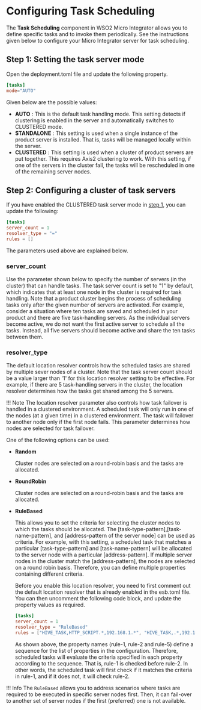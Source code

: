 # Configuring Task Scheduling

The **Task Scheduling** component in WSO2 Micro Integrator allows you to define specific tasks and to invoke them periodically. See the instructions given below to configure your Micro Integrator server for task scheduling.

## Step 1: Setting the task server mode

Open the deployment.toml file and update the following property.

```toml
[tasks]
mode="AUTO"
```

Given below are the possible values:

-   **AUTO** : This is the default task handling mode. This setting
    detects if clustering is enabled in the server and automatically switches to CLUSTERED mode.
-   **STANDALONE** : This setting is used when a single instance of the product server is installed. That is, tasks will be managed locally within the server.
-   **CLUSTERED** : This setting is used when a cluster of product
    servers are put together. This requires Axis2 clustering to
    work. With this setting, if one of the servers in the cluster fail,
    the tasks will be rescheduled in one of the remaining server
    nodes.  

## Step 2: Configuring a cluster of task servers

If you have enabled the CLUSTERED task server mode in [step 1](#step-1-setting-the-task-server-mode), you can update the following:

```toml
[tasks]
server_count = 1
resolver_type = "="
rules = []
```

The parameters used above are explained below.

### server_count

Use the parameter shown below to specify the number of servers (in the cluster) that can handle tasks. The task server count is set to "1" by default, which indicates that at least one node in the cluster is required for task handling. Note that a product cluster begins the process of scheduling tasks only after the given number of servers are activated. For example, consider a situation where ten tasks are saved and scheduled in your product and there are five task-handling servers. As the individual servers become active, we do not want the first active server to schedule all the tasks. Instead, all five servers should become active and share the ten tasks between them.

### resolver_type

The default location resolver controls how the scheduled tasks are shared by multiple sever nodes of a cluster. Note that the task server count should be a value larger than '1' for this location resolver setting to be effective. For example, if there are 5 task-handling servers in the cluster, the location resolver determines how the tasks get shared among the 5 servers.

!!! Note
    The location resolver parameter also controls how task failover is handled in a clustered environment. A scheduled task will only run in one of the nodes (at a given time) in a clustered environment. The task will failover to another node only if the first node fails. This parameter determines how nodes are selected for task failover.

One of the following options can be used:

-   <b>Random</b>

    Cluster nodes are selected on a round-robin basis and the tasks are allocated.

-   <b>RoundRobin</b>
    
    Cluster nodes are selected on a round-robin basis and the tasks are allocated.

-   <b>RuleBased</b>

    This allows you to set the criteria for selecting the cluster
    nodes to which the tasks should be allocated. The
    \[task-type-pattern\],\[task-name-pattern\], and \[address-pattern
    of the server node\] can be used as criteria. For example, with this
    setting, a scheduled task that matches a particular
    \[task-type-pattern\] and \[task-name-pattern\] will be allocated
    to the server node with a particular \[address-pattern\]. If
    multiple server nodes in the cluster match the \[address-pattern\],
    the nodes are selected on a round robin basis. Therefore, you can define
    multiple properties containing different criteria.  
    
    Before you enable this location resolver, you need to first comment
    out the default location resolver that is already enabled in the
    esb.toml file. You can then uncomment
    the following code block, and update the property values as
    required.

    ```toml
    [tasks]
    server_count = 1
    resolver_type = "RuleBased"
    rules = ["HIVE_TASK,HTTP_SCRIPT.*,192.168.1.*", "HIVE_TASK,.*,192.168.2.*"] 
    ```

    As shown above, the property names (rule-1, rule-2 and rule-5)
    define a sequence for the list of properties in the configuration.
    Therefore, scheduled tasks will evaluate the criteria specified in
    each property according to the sequence. That is, rule-1 is checked
    before rule-2. In other words, the scheduled task will first check
    if it matches the criteria in rule-1, and if it does not, it will
    check rule-2.

!!! Info
    The `RuleBased` allows you to address scenarios where tasks are required to be executed in specific server nodes first. Then, it can fail-over to another set of server nodes if the first (preferred) one is not available.